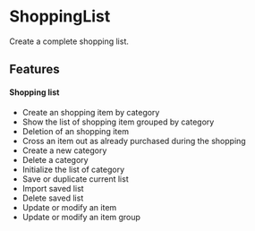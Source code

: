 # ShoppingList
Create a complete shopping list.

## Features
#### Shopping list
- Create an shopping item by category
- Show the list of shopping item grouped by category
- Deletion of an shopping item
- Cross an item out as already purchased during the shopping 
- Create a new category
- Delete a category
- Initialize the list of category
- Save or duplicate current list
- Import saved list
- Delete saved list
- Update or modify an item
- Update or modify an item group
